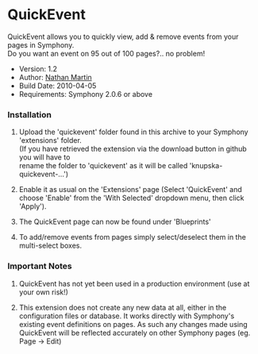QuickEvent
==============

QuickEvent allows you to quickly view, add & remove events from your pages in Symphony.  
Do you want an event on 95 out of 100 pages?.. no problem!

- Version: 1.2
- Author: [Nathan Martin](mailto:nathan@knupska.com)
- Build Date: 2010-04-05
- Requirements: Symphony 2.0.6 or above

### Installation

1. Upload the 'quickevent' folder found in this archive to your Symphony 'extensions' folder.  
   (If you have retrieved the extension via the download button in github you will have to  
   rename the folder to 'quickevent' as it will be called 'knupska-quickevent-...')  

2. Enable it as usual on the 'Extensions' page (Select 'QuickEvent' and choose 'Enable' from the 'With Selected' dropdown menu, then click 'Apply').

3. The QuickEvent page can now be found under 'Blueprints'

4. To add/remove events from pages simply select/deselect them in the multi-select boxes.

### Important Notes

1. QuickEvent has not yet been used in a production environment (use at your own risk!)

2. This extension does not create any new data at all, either in the configuration files or database.
   It works directly with Symphony's existing event definitions on pages.
   As such any changes made using QuickEvent will be reflected accurately on other Symphony pages (eg. Page -> Edit)
